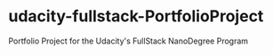 # udacity-fullstack-PortfolioProject
Portfolio Project for the Udacity's FullStack NanoDegree Program
